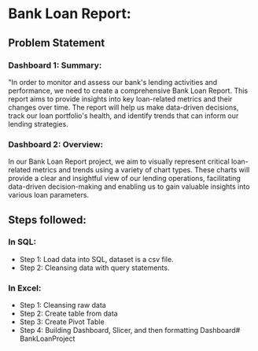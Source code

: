 # Bank Loan Report:

## Problem Statement

### Dashboard 1: Summary:
"In order to monitor and assess our bank's lending activities and performance, we need to create a comprehensive Bank Loan Report. This report aims to provide insights into key loan-related metrics and their changes over time. The report will help us make data-driven decisions, track our loan portfolio's health, and identify trends that can inform our lending strategies.
### Dashboard 2: Overview:
In our Bank Loan Report project, we aim to visually represent critical loan-related metrics and trends using a variety of chart types. These charts will provide a clear and insightful view of our lending operations, facilitating data-driven decision-making and enabling us to gain valuable insights into various loan parameters. 


## Steps followed:

### In SQL:

- Step 1: Load data into SQL, dataset is a csv file.
- Step 2: Cleansing data with query statements.

### In Excel: 
- Step 1: Cleansing raw data
- Step 2: Create table from data
- Step 3: Create Pivot Table
- Step 4: Building Dashboard, Slicer, and then formatting Dashboard# BankLoanProject
